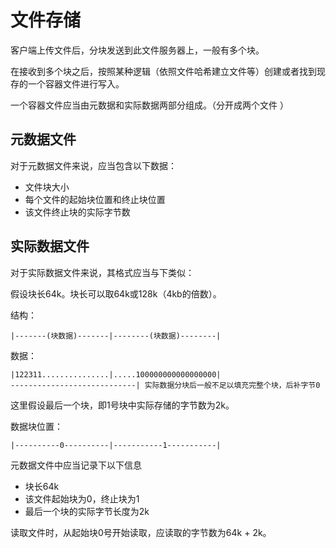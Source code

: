 # 文件存储

客户端上传文件后，分块发送到此文件服务器上，一般有多个块。

在接收到多个块之后，按照某种逻辑（依照文件哈希建立文件等）创建或者找到现存的一个容器文件进行写入。

一个容器文件应当由元数据和实际数据两部分组成。（分开成两个文件 ）

## 元数据文件

对于元数据文件来说，应当包含以下数据：
- 文件块大小
- 每个文件的起始块位置和终止块位置
- 该文件终止块的实际字节数

## 实际数据文件
对于实际数据文件来说，其格式应当与下类似：


假设块长64k。块长可以取64k或128k（4kb的倍数）。

结构：
```text
|-------(块数据)-------|--------(块数据)--------|
```
数据：
```text
|122311...............|.....100000000000000000|
----------------------------| 实际数据分块后一般不足以填充完整个块，后补字节0
```
这里假设最后一个块，即1号块中实际存储的字节数为2k。

数据块位置：
```text
|----------0----------|-----------1-----------|
```

元数据文件中应当记录下以下信息
- 块长64k
- 该文件起始块为0，终止块为1
- 最后一个块的实际字节长度为2k

读取文件时，从起始块0号开始读取，应读取的字节数为64k + 2k。
